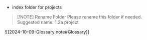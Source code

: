 - index folder for projects

> [!NOTE] Rename Folder
> Please rename this folder if needed.
> Suggested name: 1.2a project

![[2024-10-09-Glossary note#Glossary]]
